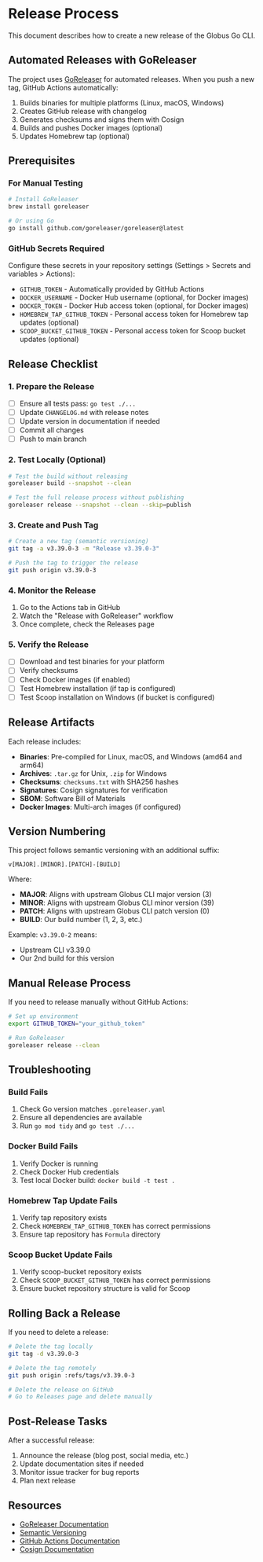 # Release Process

This document describes how to create a new release of the Globus Go CLI.

## Automated Releases with GoReleaser

The project uses [GoReleaser](https://goreleaser.com/) for automated releases. When you push a new tag, GitHub Actions automatically:

1. Builds binaries for multiple platforms (Linux, macOS, Windows)
2. Creates GitHub release with changelog
3. Generates checksums and signs them with Cosign
4. Builds and pushes Docker images (optional)
5. Updates Homebrew tap (optional)

## Prerequisites

### For Manual Testing
```bash
# Install GoReleaser
brew install goreleaser

# Or using Go
go install github.com/goreleaser/goreleaser@latest
```

### GitHub Secrets Required

Configure these secrets in your repository settings (Settings > Secrets and variables > Actions):

- `GITHUB_TOKEN` - Automatically provided by GitHub Actions
- `DOCKER_USERNAME` - Docker Hub username (optional, for Docker images)
- `DOCKER_TOKEN` - Docker Hub access token (optional, for Docker images)
- `HOMEBREW_TAP_GITHUB_TOKEN` - Personal access token for Homebrew tap updates (optional)
- `SCOOP_BUCKET_GITHUB_TOKEN` - Personal access token for Scoop bucket updates (optional)

## Release Checklist

### 1. Prepare the Release

- [ ] Ensure all tests pass: `go test ./...`
- [ ] Update `CHANGELOG.md` with release notes
- [ ] Update version in documentation if needed
- [ ] Commit all changes
- [ ] Push to main branch

### 2. Test Locally (Optional)

```bash
# Test the build without releasing
goreleaser build --snapshot --clean

# Test the full release process without publishing
goreleaser release --snapshot --clean --skip=publish
```

### 3. Create and Push Tag

```bash
# Create a new tag (semantic versioning)
git tag -a v3.39.0-3 -m "Release v3.39.0-3"

# Push the tag to trigger the release
git push origin v3.39.0-3
```

### 4. Monitor the Release

1. Go to the Actions tab in GitHub
2. Watch the "Release with GoReleaser" workflow
3. Once complete, check the Releases page

### 5. Verify the Release

- [ ] Download and test binaries for your platform
- [ ] Verify checksums
- [ ] Check Docker images (if enabled)
- [ ] Test Homebrew installation (if tap is configured)
- [ ] Test Scoop installation on Windows (if bucket is configured)

## Release Artifacts

Each release includes:

- **Binaries**: Pre-compiled for Linux, macOS, and Windows (amd64 and arm64)
- **Archives**: `.tar.gz` for Unix, `.zip` for Windows
- **Checksums**: `checksums.txt` with SHA256 hashes
- **Signatures**: Cosign signatures for verification
- **SBOM**: Software Bill of Materials
- **Docker Images**: Multi-arch images (if configured)

## Version Numbering

This project follows semantic versioning with an additional suffix:

```
v[MAJOR].[MINOR].[PATCH]-[BUILD]
```

Where:
- **MAJOR**: Aligns with upstream Globus CLI major version (3)
- **MINOR**: Aligns with upstream Globus CLI minor version (39)
- **PATCH**: Aligns with upstream Globus CLI patch version (0)
- **BUILD**: Our build number (1, 2, 3, etc.)

Example: `v3.39.0-2` means:
- Upstream CLI v3.39.0
- Our 2nd build for this version

## Manual Release Process

If you need to release manually without GitHub Actions:

```bash
# Set up environment
export GITHUB_TOKEN="your_github_token"

# Run GoReleaser
goreleaser release --clean
```

## Troubleshooting

### Build Fails

1. Check Go version matches `.goreleaser.yaml`
2. Ensure all dependencies are available
3. Run `go mod tidy` and `go test ./...`

### Docker Build Fails

1. Verify Docker is running
2. Check Docker Hub credentials
3. Test local Docker build: `docker build -t test .`

### Homebrew Tap Update Fails

1. Verify tap repository exists
2. Check `HOMEBREW_TAP_GITHUB_TOKEN` has correct permissions
3. Ensure tap repository has `Formula` directory

### Scoop Bucket Update Fails

1. Verify scoop-bucket repository exists
2. Check `SCOOP_BUCKET_GITHUB_TOKEN` has correct permissions
3. Ensure bucket repository structure is valid for Scoop

## Rolling Back a Release

If you need to delete a release:

```bash
# Delete the tag locally
git tag -d v3.39.0-3

# Delete the tag remotely
git push origin :refs/tags/v3.39.0-3

# Delete the release on GitHub
# Go to Releases page and delete manually
```

## Post-Release Tasks

After a successful release:

1. Announce the release (blog post, social media, etc.)
2. Update documentation sites if needed
3. Monitor issue tracker for bug reports
4. Plan next release

## Resources

- [GoReleaser Documentation](https://goreleaser.com/)
- [Semantic Versioning](https://semver.org/)
- [GitHub Actions Documentation](https://docs.github.com/en/actions)
- [Cosign Documentation](https://docs.sigstore.dev/cosign/overview/)
